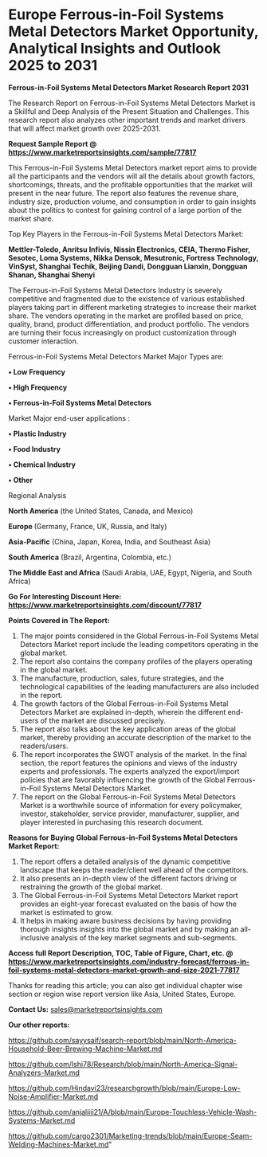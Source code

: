   # Europe Ferrous-in-Foil Systems Metal Detectors Market Opportunity, Analytical Insights and Outlook 2025 to 2031

<strong>Ferrous-in-Foil Systems Metal Detectors Market Research Report 2031</strong>

The Research Report on Ferrous-in-Foil Systems Metal Detectors Market is a Skillful and Deep Analysis of the Present Situation and Challenges. This research report also analyzes other important trends and market drivers that will affect market growth over 2025-2031.

<strong>Request Sample Report @ <a href=https://www.marketreportsinsights.com/sample/77817>https://www.marketreportsinsights.com/sample/77817</a></strong>

This Ferrous-in-Foil Systems Metal Detectors market report aims to provide all the participants and the vendors will all the details about growth factors, shortcomings, threats, and the profitable opportunities that the market will present in the near future. The report also features the revenue share, industry size, production volume, and consumption in order to gain insights about the politics to contest for gaining control of a large portion of the market share.

Top Key Players in the Ferrous-in-Foil Systems Metal Detectors Market:

<strong>Mettler-Toledo, Anritsu Infivis, Nissin Electronics, CEIA, Thermo Fisher, Sesotec, Loma Systems, Nikka Densok, Mesutronic, Fortress Technology, VinSyst, Shanghai Techik, Beijing Dandi, Dongguan Lianxin, Dongguan Shanan, Shanghai Shenyi</strong>

The Ferrous-in-Foil Systems Metal Detectors Industry is severely competitive and fragmented due to the existence of various established players taking part in different marketing strategies to increase their market share. The vendors operating in the market are profiled based on price, quality, brand, product differentiation, and product portfolio. The vendors are turning their focus increasingly on product customization through customer interaction.

Ferrous-in-Foil Systems Metal Detectors Market Major Types are:

<strong>• Low Frequency

• High Frequency

• Ferrous-in-Foil Systems Metal Detectors</strong>

Market Major end-user applications :

<strong>• Plastic Industry

• Food Industry

• Chemical Industry

• Other</strong>

Regional Analysis

</u><strong><b>North America</b></strong> (the United States, Canada, and Mexico)

<strong><b>Europe </b></strong>(Germany, France, UK, Russia, and Italy)

<strong><b>Asia-Pacific</b></strong> (China, Japan, Korea, India, and Southeast Asia)

<strong><b>South America</b></strong> (Brazil, Argentina, Colombia, etc.)

<strong><b>The Middle East and Africa</b></strong> (Saudi Arabia, UAE, Egypt, Nigeria, and South Africa)

<strong>Go For Interesting Discount Here: <a href=https://www.marketreportsinsights.com/discount/77817>https://www.marketreportsinsights.com/discount/77817</a></strong>

<strong>Points Covered in The Report:</strong>
<ol>
  <li>The major points considered in the Global Ferrous-in-Foil Systems Metal Detectors Market report include the leading competitors operating in the global market.</li>
  <li>The report also contains the company profiles of the players operating in the global market.</li>
  <li>The manufacture, production, sales, future strategies, and the technological capabilities of the leading manufacturers are also included in the report.</li>
  <li>The growth factors of the Global Ferrous-in-Foil Systems Metal Detectors Market are explained in-depth, wherein the different end-users of the market are discussed precisely.</li>
  <li>The report also talks about the key application areas of the global market, thereby providing an accurate description of the market to the readers/users.</li>
  <li>The report incorporates the SWOT analysis of the market. In the final section, the report features the opinions and views of the industry experts and professionals. The experts analyzed the export/import policies that are favorably influencing the growth of the Global Ferrous-in-Foil Systems Metal Detectors Market.</li>
  <li>The report on the Global Ferrous-in-Foil Systems Metal Detectors Market is a worthwhile source of information for every policymaker, investor, stakeholder, service provider, manufacturer, supplier, and player interested in purchasing this research document.</li>
</ol>
<strong>Reasons for Buying Global Ferrous-in-Foil Systems Metal Detectors Market Report:</strong>

<ol>
  <li>The report offers a detailed analysis of the dynamic competitive landscape that keeps the reader/client well ahead of the competitors.</li>
  <li>It also presents an in-depth view of the different factors driving or restraining the growth of the global market.</li>
  <li>The Global Ferrous-in-Foil Systems Metal Detectors Market report provides an eight-year forecast evaluated on the basis of how the market is estimated to grow.</li>
  <li>It helps in making aware business decisions by having providing thorough insights insights into the global market and by making an all-inclusive analysis of the key market segments and sub-segments.</li>
</ol>
<strong>Access full Report Description, TOC, Table of Figure, Chart, etc. @ <a href=https://www.marketreportsinsights.com/industry-forecast/ferrous-in-foil-systems-metal-detectors-market-growth-and-size-2021-77817>https://www.marketreportsinsights.com/industry-forecast/ferrous-in-foil-systems-metal-detectors-market-growth-and-size-2021-77817</a></strong>


Thanks for reading this article; you can also get individual chapter wise section or region wise report version like Asia, United States, Europe.

<strong>Contact Us:</strong>
sales@marketreportsinsights.com

<strong>Our other reports:</strong>

<a href=https://github.com/sayysaif/search-report/blob/main/North-America-Household-Beer-Brewing-Machine-Market.md>https://github.com/sayysaif/search-report/blob/main/North-America-Household-Beer-Brewing-Machine-Market.md</a>

<a href=https://github.com/Ishi78/Research/blob/main/North-America-Signal-Analyzers-Market.md>https://github.com/Ishi78/Research/blob/main/North-America-Signal-Analyzers-Market.md</a>

<a href=https://github.com/Hindavi23/researchgrowth/blob/main/Europe-Low-Noise-Amplifier-Market.md>https://github.com/Hindavi23/researchgrowth/blob/main/Europe-Low-Noise-Amplifier-Market.md</a>

<a href=https://github.com/anjaliiii21/A/blob/main/Europe-Touchless-Vehicle-Wash-Systems-Market.md>https://github.com/anjaliiii21/A/blob/main/Europe-Touchless-Vehicle-Wash-Systems-Market.md</a>

<a href=https://github.com/cargo2301/Marketing-trends/blob/main/Europe-Seam-Welding-Machines-Market.md>https://github.com/cargo2301/Marketing-trends/blob/main/Europe-Seam-Welding-Machines-Market.md</a>"
